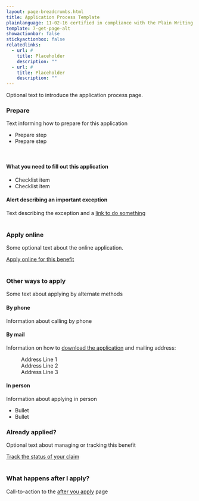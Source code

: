 ```yaml
---
layout: page-breadcrumbs.html
title: Application Process Template
plainlanguage: 11-02-16 certified in compliance with the Plain Writing Act
template: 7-get-page-alt
showactionbar: false
stickyactionbox: false
relatedlinks:
  - url: #
    title: Placeholder
    description: ""
  - url: #
    title: Placeholder
    description: ""
---
```


Optional text to introduce the application process page.

### Prepare

Text informing how to prepare for this application

- Prepare step
- Prepare step

<div markdown="0"><br></div>

<div class="call-out" markdown="1">

#### What you need to fill out this application

- Checklist item
- Checklist item

</div>


<div class="usa-alert usa-alert-warning usa-content secondary" markdown="0">
	<div class="usa-alert-body">
		<h4 style="padding:0">
			Alert describing an important exception
		</h4>
		<p style="margin:0">
			Text describing the exception and a <a href="#">link to do something</a>
		</p>
  </div>
</div>

<div markdown="0"><br></div>

### Apply online

Some optional text about the online application.

<a class="usa-button-primary va-button-primary" href="#">
	Apply online for this benefit
</a>

<div markdown="0"><br></div>

### Other ways to apply

Some text about applying by alternate methods

#### By phone

Information about calling by phone

#### By mail

Information on how to [download the application](#) and mailing address:

<dl class="va-address-block">
    <dd>Address Line 1</dd>
    <dd>Address Line 2</dd>
    <dd>Address Line 3</dd>
</dl>

#### In person

Information about applying in person

- Bullet
- Bullet

### Already applied?

Optional text about managing or tracking this benefit

<a class="usa-button-primary" href="#">
	Track the status of your claim
</a>

<div markdown="0"><br></div>

### What happens after I apply?

Call-to-action to the [after you apply](#) page

<div markdown="0"><br></div>